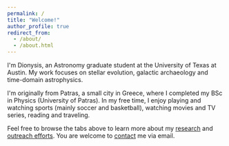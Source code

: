```yaml
---
permalink: /
title: "Welcome!"
author_profile: true
redirect_from: 
  - /about/
  - /about.html
---
```


I'm Dionysis, an Astronomy graduate student at the University of Texas at Austin. My work focuses on stellar evolution, galactic archaeology and time-domain astrophysics. 

I'm originally from Patras, a small city in Greece, where I completed my BSc in Physics (University of Patras). In my free time, I enjoy playing and watching sports (mainly soccer and basketball), watching movies and TV series, reading and traveling.

Feel free to browse the tabs above to learn more about my [research](https://diongak.github.io/research/) and [outreach efforts](https://diongak.github.io/outreach/). You are welcome to [contact](https://diongak.github.io/contact/) me via email.
